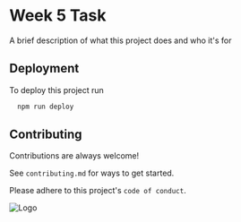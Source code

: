 # Week 5 Task


A brief description of what this project does and who it's for


## Deployment

To deploy this project run

```bash
  npm run deploy
```


## Contributing

Contributions are always welcome!

See `contributing.md` for ways to get started.

Please adhere to this project's `code of conduct`.


![Logo](https://dev-to-uploads.s3.amazonaws.com/uploads/articles/th5xamgrr6se0x5ro4g6.png)

